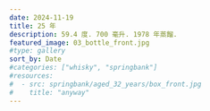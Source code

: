 ```yaml
---
date: 2024-11-19
title: 25 年
description: 59.4 度. 700 毫升. 1978 年蒸餾.
featured_image: 03_bottle_front.jpg
#type: gallery
sort_by: Date
#categories: ["whisky", "springbank"]
#resources:
#  - src: springbank/aged_32_years/box_front.jpg
#    title: "anyway"
---
```


